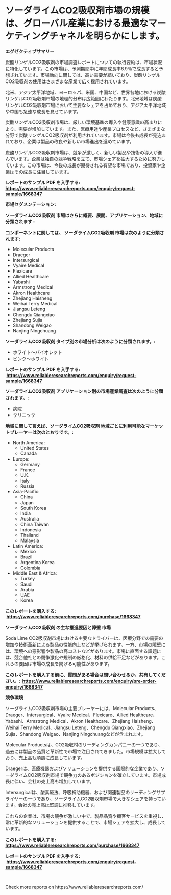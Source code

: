 <p><h1>ソーダライムCO2吸収剤市場の規模は、グローバル産業における最適なマーケティングチャネルを明らかにします。</h1></p><p><strong>エグゼクティブサマリー</strong></p>
<p><p>炭酸リンゲルCO2吸収剤の市場調査レポートについての執行要約は、市場状況に特化しています。この市場は、予測期間中に年間成長率6.9％で成長すると予想されています。市場動向に関しては、高い需要が続いており、炭酸リンゲルCO2吸収剤の使用はさまざまな産業で広く採用されています。</p><p>北米、アジア太平洋地域、ヨーロッパ、米国、中国など、世界各地における炭酸リンゲルCO2吸収剤市場の地理的分布は広範囲にわたります。北米地域は炭酸リンゲルCO2吸収剤市場において主要なシェアを占めており、アジア太平洋地域や中国も急速な成長を見せています。</p><p>炭酸リンゲルCO2吸収剤市場は、厳しい環境基準の導入や健康意識の高まりにより、需要が増加しています。また、医療用途や産業プロセスなど、さまざまな分野で炭酸リンゲルCO2吸収剤が利用されています。市場は今後も成長が見込まれており、企業は製品の改良や新しい市場進出を進めています。</p><p>炭酸リンゲルCO2吸収剤市場は、競争が激しく、新しい製品や技術の導入が進んでいます。企業は独自の競争戦略を立て、市場シェアを拡大するために努力しています。この市場は、今後の成長が期待される有望な市場であり、投資家や企業はその成長に注目しています。</p></p>
<p><strong>レポートのサンプル PDF を入手する: <a href="https://www.reliableresearchreports.com/enquiry/request-sample/1668347">https://www.reliableresearchreports.com/enquiry/request-sample/1668347</a></strong></p>
<p><strong>市場セグメンテーション:</strong></p>
<p><strong> ソーダライムCO2吸収剤 市場はさらに概要、展開、アプリケーション、地域に分類されます :</strong></p>
<p><strong>コンポーネントに関しては、 ソーダライムCO2吸収剤 市場は次のように分類されます: &nbsp;</strong></p>
<p><ul><li>Molecular Products</li><li>Draeger</li><li>Intersurgical</li><li>Vyaire Medical</li><li>Flexicare</li><li>Allied Healthcare</li><li>Yabashi</li><li>Armstrong Medical</li><li>Akron Healthcare</li><li>Zhejiang Haisheng</li><li>Weihai Terry Medical</li><li>Jiangsu Leteng</li><li>Chengdu Qiangxiao</li><li>Zhejiang Sujia</li><li>Shandong Weigao</li><li>Nanjing Ningchuang</li></ul></p>
<p><strong> ソーダライムCO2吸収剤 タイプ別の市場分析は次のように分類されます。:</strong></p>
<p><ul><li>ホワイト～バイオレット</li><li>ピンク～ホワイト</li></ul></p>
<p><strong>レポートのサンプル PDF を入手する: &nbsp;<a href="https://www.reliableresearchreports.com/enquiry/request-sample/1668347">https://www.reliableresearchreports.com/enquiry/request-sample/1668347</a></strong></p>
<p><strong> ソーダライムCO2吸収剤 アプリケーション別の市場産業調査は次のように分類されます。:</strong></p>
<p><ul><li>病院</li><li>クリニック</li></ul></p>
<p><strong>地域に関して言えば、ソーダライムCO2吸収剤 地域ごとに利用可能なマーケットプレーヤーは次のとおりです。:</strong></p>
<p><ul>
    <li>
        North America:
        <ul>
            <li>United States</li>
            <li>Canada</li>
        </ul>
    </li>
    <li>
        Europe:
        <ul>
            <li>Germany</li>
            <li>France</li>
            <li>U.K.</li>
            <li>Italy</li>
            <li>Russia</li>
        </ul>
    </li>
    <li>
        Asia-Pacific:
        <ul>
            <li>China</li>
            <li>Japan</li>
            <li>South Korea</li>
            <li>India</li>
            <li>Australia</li>
            <li>China Taiwan</li>
            <li>Indonesia</li>
            <li>Thailand</li>
            <li>Malaysia</li>
        </ul>
    </li>
    <li>
        Latin America:
        <ul>
            <li>Mexico</li>
            <li>Brazil</li>
            <li>Argentina Korea</li>
            <li>Colombia</li>
        </ul>
    </li>
    <li>
        Middle East & Africa:
        <ul>
            <li>Turkey</li>
            <li>Saudi</li>
            <li>Arabia</li>
            <li>UAE</li>
            <li>Korea</li>
        </ul>
    </li>
    </ul></p>
<p><strong>このレポートを購入する: &nbsp;<a href="https://www.reliableresearchreports.com/purchase/1668347">https://www.reliableresearchreports.com/purchase/1668347</a></strong></p>
<p><strong>ソーダライムCO2吸収剤 の主な推進要因と障壁 市場</strong></p>
<p><p>Soda Lime CO2吸収剤市場における主要なドライバーは、医療分野での需要の増加や技術革新による製品の性能向上などが挙げられます。一方、市場の障壁には、環境への悪影響や製品の高コストなどがあります。市場に直面する課題には、競合他社との競争激化や規制の厳格化、材料の供給不足などがあります。これらの要因は市場の成長を妨げる可能性があります。</p></p>
<p><strong>このレポートを購入する前に、質問がある場合は問い合わせるか、共有してください。:&nbsp; <a href="https://www.reliableresearchreports.com/enquiry/pre-order-enquiry/1668347">https://www.reliableresearchreports.com/enquiry/pre-order-enquiry/1668347</a></strong></p>
<p><strong>競争環境</strong></p>
<p><p>ソーダライムCO2吸収剤市場の主要プレーヤーには、Molecular Products、Draeger、Intersurgical、Vyaire Medical、Flexicare、Allied Healthcare、Yabashi、Armstrong Medical、Akron Healthcare、Zhejiang Haisheng、Weihai Terry Medical、Jiangsu Leteng、Chengdu Qiangxiao、Zhejiang Sujia、Shandong Weigao、Nanjing Ningchuangなどが含まれます。</p><p>Molecular Productsは、CO2吸収材のリーディングカンパニーの一つであり、過去には製品の品質と革新性で市場で注目されてきました。市場規模は拡大しており、売上高も順調に成長しています。</p><p>Draegerは、医療機器およびソリューションを提供する国際的な企業であり、ソーダライムCO2吸収剤市場で競争力のあるポジションを確立しています。市場成長に伴い、会社の売上高も増加しています。</p><p>Intersurgicalは、酸素療法、呼吸補助機器、および関連製品のリーディングサプライヤーの一つであり、ソーダライムCO2吸収剤市場で大きなシェアを持っています。会社の売上高は堅調に推移しています。</p><p>これらの企業は、市場の競争が激しい中で、製品品質や顧客サービスを重視し、常に革新的なソリューションを提供することで、市場シェアを拡大し、成長しています。</p></p>
<p><strong>このレポートを購入する: &nbsp; <a href="https://www.reliableresearchreports.com/purchase/1668347">https://www.reliableresearchreports.com/purchase/1668347</a></strong></p>
<p><strong>レポートのサンプル PDF を入手する: &nbsp;<a href="https://www.reliableresearchreports.com/enquiry/request-sample/1668347">https://www.reliableresearchreports.com/enquiry/request-sample/1668347</a></strong><strong></strong></p>
<p>&nbsp;</p>
<p>Check more reports on https://www.reliableresearchreports.com/</p>